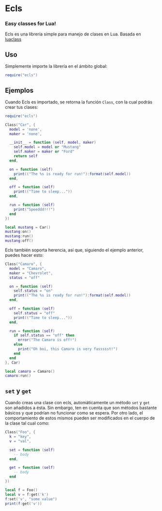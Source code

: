 # Ecls
### Easy classes for Lua!

Ecls es una librería simple para manejo de clases en Lua. Basada en [luaclass](https://github.com/benglard/luaclass)

## Uso

Simplemente importe la librería en el ámbito global:

```lua
require("ecls")
```

## Ejemplos

Cuando Ecls es importado, se retorna la función `Class`, con la cual podrás crear tus clases:

```lua
require("ecls")

Class("Car", {
  model = 'none',
  maker = 'none',

  __init__ = function (self, model, maker)
    self.model = model or "Mustang"
    self.maker = maker or "Ford"
    return self
  end,

  on = function (self)
    print(("The %s is ready for run!"):format(self.model))
  end,

  off = function (self)
    print(("Time to sleep..."))
  end,

  run = function (self)
    print("Speeddd!!!")
  end
})

local mustang = Car()
mustang:on()
mustang:run()
mustang:off()
```

Ecls también soporta herencia, así que, siguiendo el ejemplo anterior, puedes hacer esto:

```lua
Class("Camaro", {
  model = "Camaro",
  maker = "Chevrolet",
  status = "off"

  on = function (self)
    self.status = "on"
    print(("The %s is ready for run!"):format(self.model))
  end,

  off = function (self)
    self.status = "off"
    print(("Time to sleep..."))
  end,

  run = function (self)
    if self.status == "off" then
      error("The Camaro is off!")
    else
      print("Oh boi, this Camaro is very fassssst!")
    end
  end
}, Car)

local camaro = Camaro()
camaro:run()
```

## `set` y `get`

Cuando creas una clase con ecls, automáticamente un método `set` y `get` son añadidos a ésta.
Sin embargo, ten en cuenta que son métodos bastante básicos y que podrían no funcionar como
se espera. Por otro lado, el comportamiento de estos mismos pueden ser modificados en el cuerpo
de la clase tal cual como:

```lua
Class("Foo", {
  k = "key",
  v = "val",

  set = function (self)
    -- body
  end,

  get = function (self)
    -- body
  end
})

local f = Foo()
local v = f:get('k')
f:set('v', "some value")
print(f:get('v'))
```